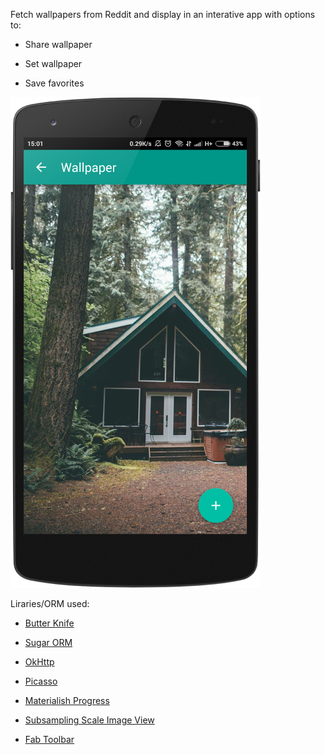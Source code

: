 Fetch wallpapers from Reddit and display in an interative app with options to:

* Share wallpaper

* Set wallpaper

* Save favorites

![Screenshot](device-2015-12-25-150338.png "Screenshot")

Liraries/ORM used:

* [Butter Knife](https://github.com/JakeWharton/butterknife)

* [Sugar ORM](https://github.com/satyan/sugar)

* [OkHttp](https://github.com/square/okhttp)

* [Picasso](https://github.com/square/picasso)

* [Materialish Progress](https://github.com/pnikosis/materialish-progress)

* [Subsampling Scale Image View](https://github.com/davemorrissey/subsampling-scale-image-view)

* [Fab Toolbar](https://github.com/AlexKolpa/fab-toolbar)